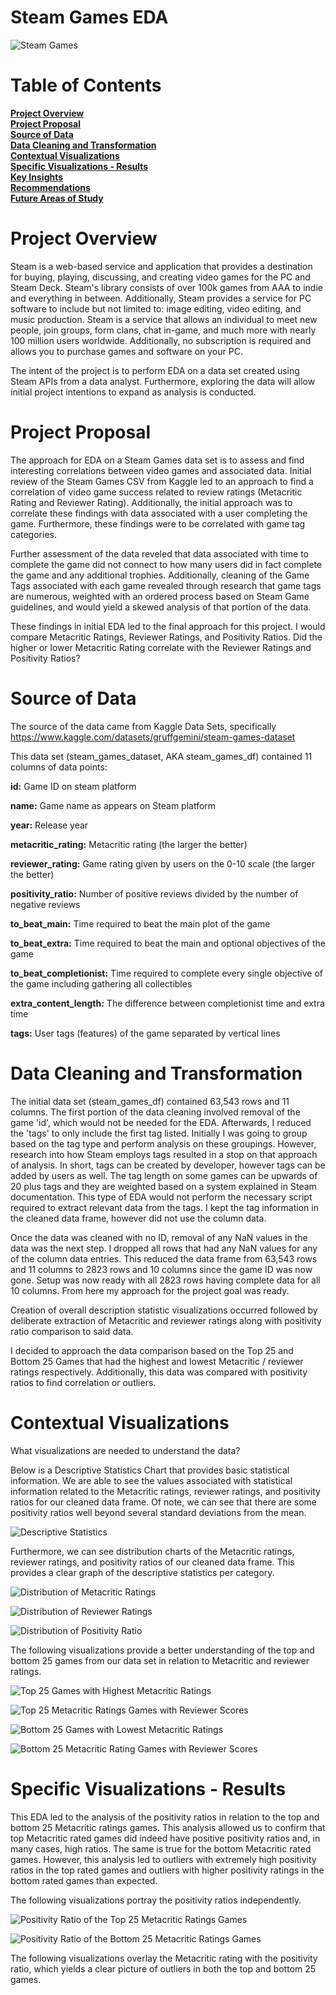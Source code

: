 # Steam Games EDA
![Steam Games](https://github.com/Jeremy-Amell/Steam-Games-EDA/blob/main/images/steam_games_logo.jpg)
# Table of Contents
**[__Project Overview__](#project-overview)**  
**[__Project Proposal__](#project-proposal)**  
**[__Source of Data__](#source-of-data)**  
**[__Data Cleaning and Transformation__](#data-cleaning-and-transformation)**  
**[__Contextual Visualizations__](#contextual-visualizations)**  
**[__Specific Visualizations - Results__](#specific-visualizations---results)**  
**[__Key Insights__](#key-insights)**  
**[__Recommendations__](#recommendations)**  
**[__Future Areas of Study__](#future-areas-of-study)**  

# Project Overview
Steam is a web-based service and application that provides a destination for buying, playing, discussing, and creating video games for the PC and Steam Deck. Steam's library consists of over 100k games from AAA to indie and everything in between. Additionally, Steam provides a service for PC software to include but not limited to:
image editing, video editing, and music production. Steam is a service that allows an individual to meet new people, join groups, form clans, chat in-game, and much more with nearly 100 million users worldwide. Additionally, no subscription is required and allows you to purchase games and software on your PC.

The intent of the project is to perform EDA on a data set created using Steam APIs from a data analyst. Furthermore, exploring the data will allow initial project intentions to expand as analysis is conducted. 

# Project Proposal
The approach for EDA on a Steam Games data set is to assess and find interesting correlations between video games and associated data. Initial review of the Steam Games CSV from Kaggle led to an approach to find a correlation of video game success related to review ratings (Metacritic Rating and Reviewer Rating). Additionally, the initial approach was to correlate these findings with data associated with a user completing the game. Furthermore, these findings were to be correlated with game tag categories. 

Further assessment of the data reveled that data associated with time to complete the game did not connect to how many users did in fact complete the game and any additional trophies. Additionally, cleaning of the Game Tags associated with each game revealed through research that game tags are numerous, weighted with an ordered process based on Steam Game guidelines, and would yield a skewed analysis of that portion of the data. 

These findings in initial EDA led to the final approach for this project. I would compare Metacritic Ratings, Reviewer Ratings, and Positivity Ratios. Did the higher or lower Metacritic Rating correlate with the Reviewer Ratings and Positivity Ratios? 

# Source of Data
The source of the data came from Kaggle Data Sets, specifically https://www.kaggle.com/datasets/gruffgemini/steam-games-dataset

This data set (steam_games_dataset, AKA steam_games_df) contained 11 columns of data points:  

**id:** Game ID on steam platform

**name:** Game name as appears on Steam platform  

**year:** Release year  

**metacritic_rating:** Metacritic rating (the larger the better)  

**reviewer_rating:** Game rating given by users on the 0-10 scale (the larger the better)  

**positivity_ratio:** Number of positive reviews divided by the number of negative reviews  

**to_beat_main:** Time required to beat the main plot of the game    

**to_beat_extra:** Time required to beat the main and optional objectives of the game  

**to_beat_completionist:** Time required to complete every single objective of the game including gathering all collectibles  

**extra_content_length:** The difference between completionist time and extra time

**tags:** User tags (features) of the game separated by vertical lines

# Data Cleaning and Transformation
The initial data set (steam_games_df) contained 63,543 rows and 11 columns. The first portion of the data cleaning involved removal of the game 'id', which would not be needed for the EDA. Afterwards, I reduced the 'tags' to only include the first tag listed. Initially I was going to group based on the tag type and perform analysis on these groupings. However, research into how Steam employs tags resulted in a stop on that approach of analysis. In short, tags can be created by developer, however tags can be added by users as well. The tag length on some games can be upwards of 20 plus tags and they are weighted based on a system explained in Steam documentation. This type of EDA would not perform the necessary script required to extract relevant data from the tags. I kept the tag information in the cleaned data frame, however did not use the column data. 

Once the data was cleaned with no ID, removal of any NaN values in the data was the next step. I dropped all rows that had any NaN values for any of the column data entries. This reduced the data frame from 63,543 rows and 11 columns to 2823 rows and 10 columns since the game ID was now gone. Setup was now ready with all 2823 rows having complete data for all 10 columns. From here my approach for the project goal was ready. 

Creation of overall description statistic visualizations occurred followed by deliberate extraction of Metacritic and reviewer ratings along with positivity ratio comparison to said data. 

I decided to approach the data comparison based on the Top 25 and Bottom 25 Games that had the highest and lowest Metacritic / reviewer ratings respectively. Additionally, this data was compared with positivity ratios to find correlation or outliers. 

# Contextual Visualizations
What visualizations are needed to understand the data?

Below is a Descriptive Statistics Chart that provides basic statistical information. We are able to see the values associated with statistical information related to the Metacritic ratings, reviewer ratings, and positivity ratios for our cleaned data frame.
Of note, we can see that there are some positivity ratios well beyond several standard deviations from the mean.

![Descriptive Statistics](https://github.com/Jeremy-Amell/Steam-Games-EDA/blob/main/images/descriptive_statistics_for_metacritc_reviewer_ratings_and_positivity_ratio.png)

Furthermore, we can see distribution charts of the Metacritic ratings, reviewer ratings, and positivity ratios of our cleaned data frame. This provides a clear graph of the descriptive statistics per category.

![Distribution of Metacritic Ratings](https://github.com/Jeremy-Amell/Steam-Games-EDA/blob/main/images/distribution_of_metacritic_ratings.png)

![Distribution of Reviewer Ratings](https://github.com/Jeremy-Amell/Steam-Games-EDA/blob/main/images/distribution_of_reviewer_ratings.png)

![Distribution of Positivity Ratio](https://github.com/Jeremy-Amell/Steam-Games-EDA/blob/main/images/distribution_of_positivity_ratios.png)

The following visualizations provide a better understanding of the top and bottom 25 games from our data set in relation to Metacritic and reviewer ratings. 

![Top 25 Games with Highest Metacritic Ratings](https://github.com/Jeremy-Amell/Steam-Games-EDA/blob/main/images/top_25_games_with_highest_metacritic_ratings_barchart.png)

![Top 25 Metacritic Ratings Games with Reviewer Scores](https://github.com/Jeremy-Amell/Steam-Games-EDA/blob/main/images/top_25_games_with_highest_reviewer_ratings_barchart.png)

![Bottom 25 Games with Lowest Metacritic Ratings](https://github.com/Jeremy-Amell/Steam-Games-EDA/blob/main/images/bottom_25_games_with_lowest_metacritic_ratings_barchart.png)

![Bottom 25 Metacritic Rating Games with Reviewer Scores](https://github.com/Jeremy-Amell/Steam-Games-EDA/blob/main/images/bottom_25_games_with_lowest_reviewer_ratings_barchart.png)

# Specific Visualizations - Results
This EDA led to the analysis of the positivity ratios in relation to the top and bottom 25 Metacritic ratings games. This analysis allowed us to confirm that top Metacritic rated games did indeed have positive positivity ratios and, in many cases, high ratios. The same is true for the bottom Metacritic rated games. However, this analysis led to outliers with extremely high positivity ratios in the top rated games and outliers with higher positivity ratings in the bottom rated games than expected. 

The following visualizations portray the positivity ratios independently.

![Positivity Ratio of the Top 25 Metacritic Ratings Games](https://github.com/Jeremy-Amell/Steam-Games-EDA/blob/main/images/positivity_ratio_of_the_top_25_metacritic_ratings_games.png)

![Positivity Ratio of the Bottom 25 Metacritic Ratings Games](https://github.com/Jeremy-Amell/Steam-Games-EDA/blob/main/images/positivity_ratio_of_the_bottom__25_metacritic_ratings_games.png)

The following visualizations overlay the Metacritic rating with the positivity ratio, which yields a clear picture of outliers in both the top and bottom 25 games. 


